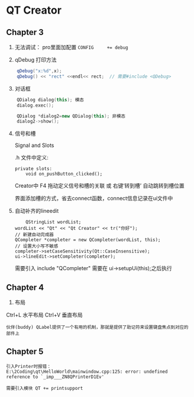 # QT Creator
## Chapter 3
1. 无法调试：
	pro里面加配置
	`CONFIG     += debug`

2. qDebug 打印方法
```cpp
	qDebug("x:%d",x);
    qDebug() << "rect" <<endl<< rect;  // 需要#include <QDebug>
```
3. 对话框
```cpp
	QDialog dialog(this); 模态
    dialog.exec();

    QDialog *dialog2=new QDialog(this); 非模态
    dialog2->show();
```
4. 信号和槽

	Signal and Slots
	
	.h 文件中定义:
	```
	private slots:
		void on_pushButton_clicked();
	```
	
	Creator中 F4 拖动定义信号和槽的关联
	或 右键‘转到槽’ 自动跳转到槽位置
	
	界面添加槽的方式，省去connect函数，connect信息记录在ui文件中
5. 自动补齐的lineedit
	```
		QStringList wordList;
    wordList << "Qt" << "Qt Creator" << tr("你好");
    // 新建自动完成器
    QCompleter *completer = new QCompleter(wordList, this);
    // 设置大小写不敏感
    completer->setCaseSensitivity(Qt::CaseInsensitive);
    ui->lineEdit->setCompleter(completer);
	```
	需要引入 include "QCompleter"
	需要在 ui->setupUi(this);之后执行
	
## Chapter 4
1. 布局

Ctrl+L 水平布局
Ctrl+V 垂直布局
	
	伙伴(buddy) QLabel提供了一个有用的机制，那就是提供了助记符来设置键盘焦点到对应的部件上
	
## Chapter 5
	引入Printer时报错：
	E:\2Coding\qt\HelloWorld\mainwindow.cpp:125: error: undefined reference to `_imp___ZN8QPrinterD1Ev'
	
	需要引入模块 QT += printsupport
